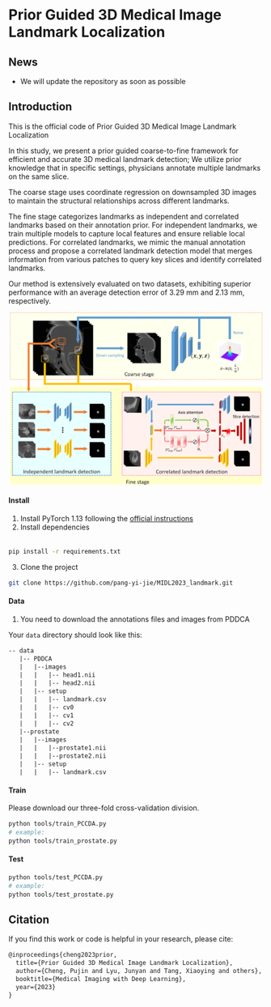 # Prior Guided 3D Medical Image Landmark Localization

## News
- We will update the repository as soon as possible

## Introduction 
This is the official code of Prior Guided 3D Medical Image Landmark Localization 

In this study, we present a prior guided coarse-to-fine framework for efficient and accurate 3D medical landmark detection; We utilize prior knowledge that in specific settings, physicians annotate multiple landmarks on the same slice. 

The coarse stage uses coordinate regression on downsampled 3D images to maintain the structural relationships across different landmarks. 

The fine stage categorizes landmarks as independent and correlated landmarks based on their annotation prior. For independent landmarks, we train multiple models to capture local features and ensure reliable local predictions. For correlated landmarks, we mimic the manual annotation process and propose a correlated landmark detection model that merges information from various patches to query key slices and identify correlated landmarks.

Our method is extensively evaluated on two datasets, exhibiting superior performance with an average detection error of 3.29 mm and 2.13 mm, respectively.


![](image/model.png)



#### Install
1. Install PyTorch 1.13 following the [official instructions](https://pytorch.org/)
2. Install dependencies
````bash

pip install -r requirements.txt
````
3. Clone the project
````bash 
git clone https://github.com/pang-yi-jie/MIDL2023_landmark.git
````



#### Data

1. You need to download the annotations files and images from PDDCA

Your `data` directory should look like this:

````
-- data
   |-- PDDCA
   |   |--images
   |   |   |-- head1.nii
   |   |   |-- head2.nii
   |   |-- setup
   |   |   |-- landmark.csv
   |   |   |-- cv0
   |   |   |-- cv1
   |   |   |-- cv2
   |--prostate
   |   |--images
   |   |   |--prostate1.nii
   |   |   |--prostate2.nii
   |   |-- setup
   |   |   |-- landmark.csv

````

#### Train
Please download our three-fold cross-validation division.
````bash
python tools/train_PCCDA.py
# example:
python tools/train_prostate.py
````

#### Test
````bash
python tools/test_PCCDA.py
# example:
python tools/test_prostate.py
````



## Citation
If you find this work or code is helpful in your research, please cite:
````
@inproceedings{cheng2023prior,
  title={Prior Guided 3D Medical Image Landmark Localization},
  author={Cheng, Pujin and Lyu, Junyan and Tang, Xiaoying and others},
  booktitle={Medical Imaging with Deep Learning},
  year={2023}
}
````
